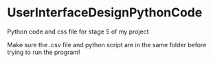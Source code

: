 # UserInterfaceDesignPythonCode
Python code and css file for stage 5 of my project

Make sure the .csv file and python script are in the same folder before trying to run the program!
